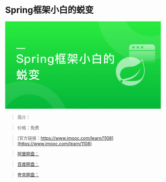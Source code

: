 # Spring框架小白的蜕变

![img](../../assets/5fe443090001e84205400304.jpg)

> 简介：

> 价格：免费

> [官方链接：https://www.imooc.com/learn/1108](https://www.imooc.com/learn/1108)

> [阿里网盘：]()

> [百度网盘：]()

> [夸克网盘：]()
